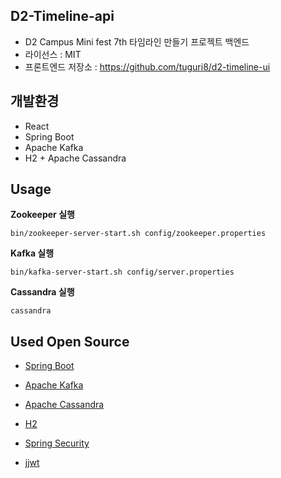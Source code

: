 ## D2-Timeline-api

- D2 Campus Mini fest 7th 타임라인 만들기 프로젝트 백엔드
- 라이선스 : MIT
- 프론트엔드 저장소 : <https://github.com/tuguri8/d2-timeline-ui>

## 개발환경

- React
- Spring Boot
- Apache Kafka
- H2 + Apache Cassandra

## Usage

**Zookeeper 실행**

```
bin/zookeeper-server-start.sh config/zookeeper.properties
```

**Kafka 실행**

```
bin/kafka-server-start.sh config/server.properties
```

**Cassandra 실행**

```
cassandra
```

## Used Open Source

- [Spring Boot](https://github.com/spring-projects/spring-boot)
- [Apache Kafka](https://kafka.apache.org/)

- [Apache Cassandra](http://cassandra.apache.org/)
- [H2](http://www.h2database.com/html/license.html)

- [Spring Security](https://spring.io/projects/spring-security)
- [jjwt](https://mvnrepository.com/artifact/io.jsonwebtoken/jjwt)
